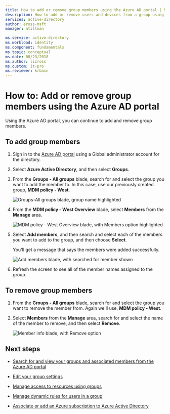 ```yaml
---
title: How to add or remove group members using the Azure AD portal | Microsoft Docs
description: How to add or remove users and devices from a group using the Azure Active Directory portal.
services: active-directory
author: eross-msft
manager: mtillman

ms.service: active-directory
ms.workload: identity
ms.component: fundamentals
ms.topic: conceptual
ms.date: 08/23/2018
ms.author: lizross
ms.custom: it-pro
ms.reviewer: krbain
---
```


# How to: Add or remove group members using the Azure AD portal
Using the Azure AD portal, you can continue to add and remove group members.

## To add group members

1. Sign in to the [Azure AD portal](https://portal.azure.com) using a Global administrator account for the directory.

2. Select **Azure Active Directory**, and then select **Groups**.

3. From the **Groups - All groups** blade, search for and select the group you want to add the member to. In this case, use our previously created group, **MDM policy - West**.

    ![Groups-All groups blade, group name highlighted](media/active-directory-groups-members-azure-portal/group-all-groups-screen.png)

4. From the **MDM policy - West Overview** blade, select **Members** from the **Manage** area.

    ![MDM policy - West Overview blade, with Members option highlighted](media/active-directory-groups-members-azure-portal/group-overview-blade.png)

5. Select **Add members**, and then search and select each of the members you want to add to the group, and then choose **Select**.

    You'll get a message that says the members were added successfully.

    ![Add members blade, with searched for member shown](media/active-directory-groups-members-azure-portal/update-members.png)

6. Refresh the screen to see all of the member names assigned to the group.

## To remove group members

1. From the **Groups - All groups** blade, search for and select the group you want to remove the member from. Again we'll use, **MDM policy - West**.

2. Select **Members** from the **Manage** area, search for and select the name of the member to remove, and then select **Remove**.

    ![Member info blade, with Remove option](media/active-directory-groups-members-azure-portal/remove-members-from-group.png)

## Next steps

- [Search for and view your groups and associated members from the Azure AD portal](active-directory-groups-view-azure-portal.md)

- [Edit your group settings](active-directory-groups-settings-azure-portal.md)

- [Manage access to resources using groups](active-directory-manage-groups.md)

- [Manage dynamic rules for users in a group](../users-groups-roles/groups-create-rule.md)

- [Associate or add an Azure subscription to Azure Active Directory](active-directory-how-subscriptions-associated-directory.md)
